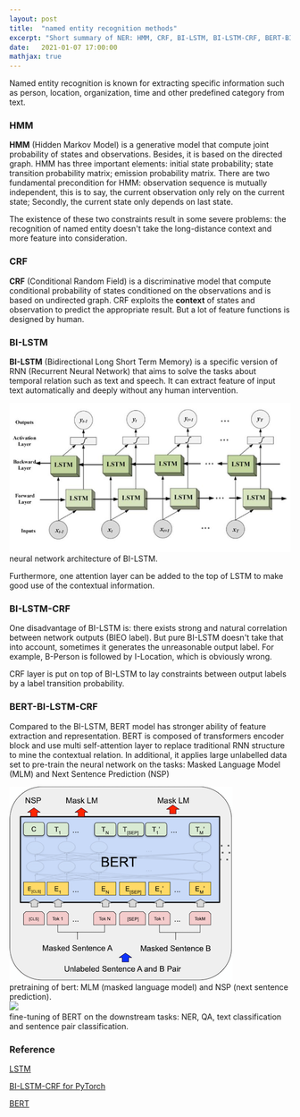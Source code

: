 ```yaml
---
layout: post
title:  "named entity recognition methods"
excerpt: "Short summary of NER: HMM, CRF, BI-LSTM, BI-LSTM-CRF, BERT-BI-LSTM-CRF"
date:   2021-01-07 17:00:00
mathjax: true
---
```


Named entity recognition is known for extracting specific information such as person, location, organization, time and other predefined category from text.

### HMM

**HMM** (Hidden Markov Model) is a generative model that compute joint probability of states and observations. Besides, it is based on the directed graph.
HMM has three important elements: initial state probability; state transition probability matrix; emission probability matrix. There are two fundamental precondition for HMM:
observation sequence is mutually independent, this is to say, the current observation only rely on the current state; Secondly, the current state only depends on last state.

The existence of these two constraints result in some severe problems: the recognition of named entity doesn't take the long-distance context and more feature into consideration.

### CRF

**CRF** (Conditional Random Field) is a discriminative model that compute conditional probability of states conditioned on the observations and is based on undirected graph.
CRF exploits the **context** of states and observation to predict the appropriate result. But a lot of feature functions is designed by human.

### BI-LSTM

**BI-LSTM** (Bidirectional Long Short Term Memory) is a specific version of RNN (Recurrent Neural Network) that aims to solve the tasks about temporal relation such as text and speech.
It can extract feature of input text automatically and deeply without any human intervention.

<div class="imgcap">
<img src="/assets/NER/BI-LSTM.jpg">
<div class="thecap"> neural network architecture of BI-LSTM.</div>
</div>

Furthermore, one attention layer can be added to the top of LSTM to make good use of the contextual information.

### BI-LSTM-CRF

One disadvantage of BI-LSTM is: there exists strong and natural correlation between network outputs (BIEO label). But pure BI-LSTM doesn't take that into account, sometimes it
generates the unreasonable output label. For example, B-Person is followed by I-Location, which is obviously wrong.

CRF layer is put on top of BI-LSTM to lay constraints between output labels by a label transition probability.

### BERT-BI-LSTM-CRF

Compared to the BI-LSTM, BERT model has stronger ability of feature extraction and representation. BERT is composed of transformers encoder block and use multi self-attention layer to replace 
traditional RNN structure to mine the contextual relation. In additional, it applies large unlabelled data set to pre-train the neural network on the tasks: Masked Language Model (MLM) and Next Sentence Prediction (NSP)

<div class="imgcap">
<img src="/assets/NER/BERT_pretrain.png">
<div class="thecap"> pretraining of bert: MLM (masked language model) and NSP (next sentence prediction).</div>
</div>

<div class="imgcap">
<img src="/assets/NER/BERT_finetuning.png">
<div class="thecap"> fine-tuning of BERT on the downstream tasks: NER, QA, text classification and sentence pair classification.</div>
</div>

### Reference

[LSTM](http://colah.github.io/posts/2015-08-Understanding-LSTMs/)

[BI-LSTM-CRF for PyTorch](https://pytorch.org/tutorials/beginner/nlp/advanced_tutorial.html)

[BERT](https://jalammar.github.io/illustrated-bert/)


